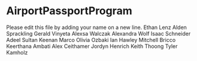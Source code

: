 # AirportPassportProgram

Please edit this file by adding your name on a new line.
Ethan Lenz
Alden Sprackling
Gerald Vinyeta
Alexsa Walczak
Alexandra Wolf
Isaac Schneider
Adeel Sultan
Keenan Marco
Olivia Ozbaki
Ian Hawley
Mitchell Bricco
Keerthana Ambati
Alex Ceithamer
Jordyn Henrich
Keith Thoong
Tyler Kamholz